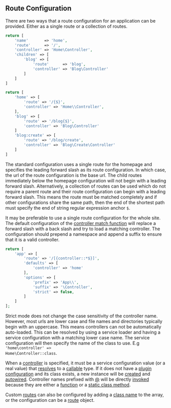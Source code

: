 ## Route Configuration
There are two ways that a route configuration for an application can be provided. Either as a single route or a collection of routes.


```php
return [
    'name'       => 'home',
    'route'      => '/',
    'controller' => 'Home\Controller',
    'children' => [
        'blog' => [
            'route'      => 'blog',
            'controller' => 'Blog\Controller'
        ]
    ]
]
```

```php
return [
    'home' => [
        'route' => '/{$}',
        'controller' => 'Home\\Controller',
    ],
    'blog' => [
        'route' => '/blog{$}',
        'controller' => 'Blog\Controller'
    ]
    'blog:create' => [
        'route' => '/blog/create',
        'controller' => 'Blog\Create\Controller'
    ]
]
```


The standard configuration uses a single route for the homepage and specifies the leading forward slash as its route configuration. In which case, the url of the route configuration is the base url. The child routes immediately below the homepage configuration will not begin with a leading forward slash. Alternatively, a collection of routes can be used which do not require a parent route and their route configuration can begin with a leading forward slash. This means the route must be matched completely and if other configurations share the same path, then the end of the shortest path must specify the end of string regular expression anchor <code>$</code>.

It may be preferable to use a single route configuration for the whole site. The default configuration of the [controller match function](https://github.com/mvc5/mvc5/blob/master/src/Route/Match/Controller.php#L196) will replace a forward slash with a back slash and try to load a matching controller. The configuration should prepend a namespace and append a suffix to ensure that it is a valid controller.

```php
return [
    'app' => [
        'route' => '/[{controller::*$}]',
        'defaults' => [
            'controller' => 'home'
        ],
        'options' => [
            'prefix' => 'App\\',
            'suffix' => '\Controller',
            'strict' => false,
        ]
    ]
];
```

Strict mode does not change the case sensitivity of the controller name. However, most urls are lower case and file names and directories typically begin with an uppercase. This means controllers can not be automatically auto-loaded. This can be resolved by using a service loader and having a service configuration with a matching lower case name. The service configuration will then specify the name of the class to use. E.g <code>'home\controller' => Home\Controller::class</code>.

When a [controller](https://github.com/mvc5/mvc5/blob/master/src/Route/Route.php#L55) is specified, it must be a service configuration value (or a real value) that [resolves](https://github.com/mvc5/mvc5/blob/master/src/Resolver/Resolver.php#L572) to a [callable](http://php.net/manual/en/language.types.callable.php) type. If it does not have a [plugin configuration](https://github.com/mvc5/mvc5/blob/master/config/service.php) and its class exists, a new instance will be [created](https://github.com/mvc5/mvc5/blob/master/src/Resolver/Build.php#L124) and [autowired](#autowiring). Controller names prefixed with [@](https://github.com/mvc5/mvc5/blob/master/src/Arg.php#L13) will be directly [invoked](https://github.com/mvc5/mvc5/blob/master/src/Resolver/Resolver.php#L394) because they are either a [function](https://github.com/mvc5/mvc5/blob/master/src/Signal.php#L36) or a [static class method](https://github.com/mvc5/mvc5/blob/master/src/Signal.php#L32).

Custom [routes](https://github.com/mvc5/mvc5/blob/master/src/Route/Route.php) can also be configured by adding a [class name](https://github.com/mvc5/mvc5/blob/master/src/Route/Route.php#L45) to the array, or the configuration can be a [route](https://github.com/mvc5/mvc5/blob/master/src/Route/Route.php) object.
